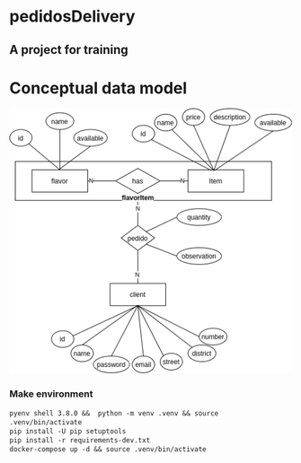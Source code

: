# pedidosDelivery
## A project for training

# Conceptual data model
![Captura de tela](modelo_conceitual.png?raw=true "Title")

### Make environment ###
```
pyenv shell 3.8.0 &&  python -m venv .venv && source .venv/bin/activate
pip install -U pip setuptools
pip install -r requirements-dev.txt
docker-compose up -d && source .venv/bin/activate
```
```